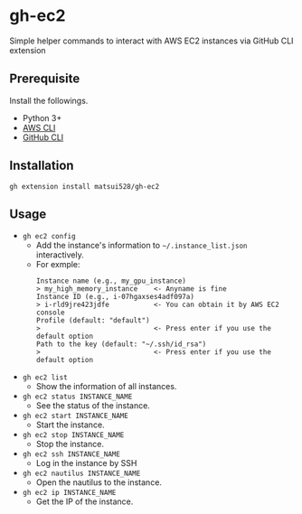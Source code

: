 # gh-ec2

Simple helper commands to interact with AWS EC2 instances via GitHub CLI extension


## Prerequisite
Install the followings.
- Python 3+
- [AWS CLI](https://docs.aws.amazon.com/cli/latest/userguide/getting-started-install.html)
- [GitHub CLI](https://github.com/cli/cli#installation)

## Installation
```
gh extension install matsui528/gh-ec2
```



## Usage
- `gh ec2 config`
    - Add the instance's information to `~/.instance_list.json` interactively.
    - For exmple:
      ```console
      Instance name (e.g., my_gpu_instance)
      > my_high_memory_instance    <- Anyname is fine
      Instance ID (e.g., i-07hgaxses4adf097a)
      > i-rld9jre423jdfe           <- You can obtain it by AWS EC2 console  
      Profile (default: "default")
      >                            <- Press enter if you use the default option
      Path to the key (default: "~/.ssh/id_rsa")
      >                            <- Press enter if you use the default option
      ```
- `gh ec2 list`
    - Show the information of all instances.
- `gh ec2 status INSTANCE_NAME`
    - See the status of the instance.
- `gh ec2 start INSTANCE_NAME`
    - Start the instance.
- `gh ec2 stop INSTANCE_NAME`
    - Stop the instance.
- `gh ec2 ssh INSTANCE_NAME`
    - Log in the instance by SSH
- `gh ec2 nautilus INSTANCE_NAME`
    - Open the nautilus to the instance.
- `gh ec2 ip INSTANCE_NAME`
    - Get the IP of the instance.

